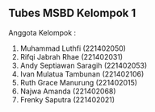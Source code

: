 <h2>Tubes MSBD Kelompok 1</h2>
<p>
    Anggota Kelompok :
    <ol>
        <li>
            Muhammad Luthfi (221402050)
        </li>
        <li>
            Rifqi Jabrah Rhae (221402031)
        </li>
        <li>
            Andy Septiawan Saragih (221402053)
        </li>
        <li>
            Ivan Mulatua Tambunan (221402106)
        </li>
        <li>
            Ruth Grace Manurung (221402015)
        </li>
        <li>
            Najwa Amanda (221402068)
        </li>
        <li>
            Frenky Saputra (221402021)
        </li>
    </ol>
</p>